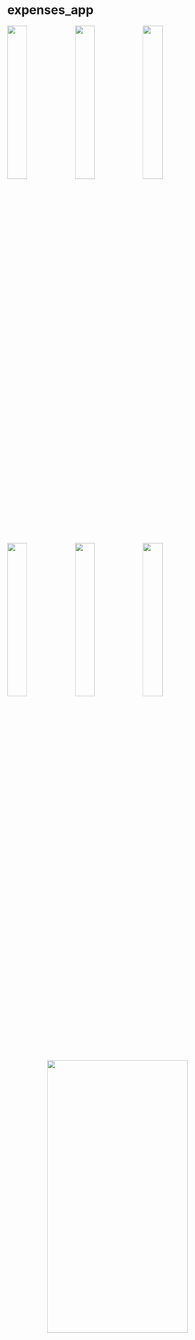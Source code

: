 # expenses_app

<p float="left">
  <img src="https://i.ibb.co/J2kSKqv/Screenshot-20230927-164752.png" width="30%" height="30%">
  <img src="https://i.ibb.co/0jdzxQ8/Screenshot-20230928-113630.png" width="30%" height="30%">
  <img src="https://i.ibb.co/0rCXVYM/Screenshot-20230928-113547.png" width="30%" height="30%">
</p>

<p float="left">
  <img src="https://i.ibb.co/h27FKpS/Screenshot-20230928-113602.png" width="30%" height="30%">
  <img src="https://i.ibb.co/tMDDJpS/Screenshot-20230928-113553.png" width="30%" height="30%">
  <img src="https://i.ibb.co/qyS4c99/Screenshot-20230928-113608.png" width="30%" height="30%">
</p>

<p align="center">
  <img align="top" src="https://i.ibb.co/PZrBL9g/Screenshot-20230928-113530.png" width="80%" height="40%">
</p>
